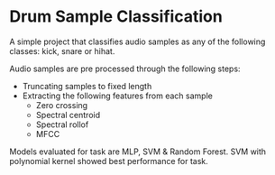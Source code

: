 # Drum Sample Classification

A simple project that classifies audio samples as any of the following classes: kick, snare or hihat.

Audio samples are pre processed through the following steps:
- Truncating samples to fixed length
- Extracting the following features from each sample
  - Zero crossing
  - Spectral centroid
  - Spectral rollof
  - MFCC
 
Models evaluated for task are MLP, SVM & Random Forest. SVM with polynomial kernel showed best performance for task.
